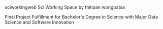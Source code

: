 sciworkingweb
Sci Working Space by thitipan wongpatsa

Final Project Fulfillment for Bachelor's Degree in Science with Major Data Science and Software Innovation


